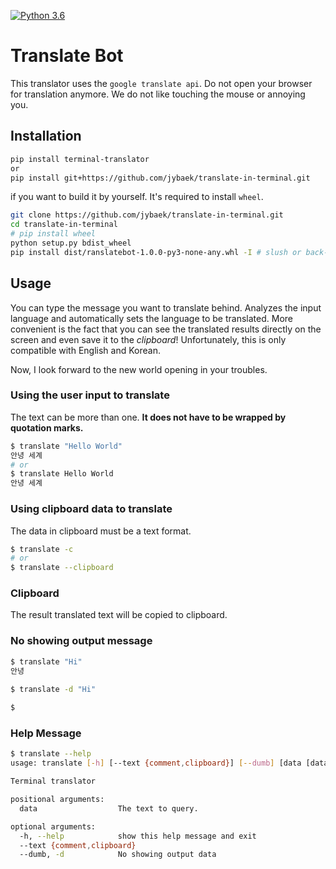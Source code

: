 [![Python 3.6](https://img.shields.io/badge/python-3.6-blue.svg)](https://www.python.org/downloads/release/python-360/)

# Translate Bot
This translator uses the `google translate api`. 
Do not open your browser for translation anymore. We do not like touching the mouse or annoying you.

## Installation
```bash
pip install terminal-translator
or
pip install git+https://github.com/jybaek/translate-in-terminal.git
```

if you want to build it by yourself. It's required to install `wheel`.
```bash
git clone https://github.com/jybaek/translate-in-terminal.git
cd translate-in-terminal
# pip install wheel
python setup.py bdist_wheel
pip install dist/ranslatebot-1.0.0-py3-none-any.whl -I # slush or back-slush
```

## Usage
You can type the message you want to translate behind. Analyzes the input language and automatically sets the language to be translated.
More convenient is the fact that you can see the translated results directly on the screen and even save it to the _clipboard_!
Unfortunately, this is only compatible with English and Korean.

Now, I look forward to the new world opening in your troubles.

### Using the user input to translate
The text can be more than one. **It does not have to be wrapped by quotation marks.**
```bash
$ translate "Hello World"
안녕 세계
# or
$ translate Hello World
안녕 세계
```

### Using clipboard data to translate
The data in clipboard must be a text format.
```bash
$ translate -c
# or
$ translate --clipboard
```

### Clipboard
The result translated text will be copied to clipboard.

### No showing output message
```bash
$ translate "Hi"
안녕

$ translate -d "Hi" 
 
$
```

### Help Message
```bash
$ translate --help
usage: translate [-h] [--text {comment,clipboard}] [--dumb] [data [data ...]]

Terminal translator

positional arguments:
  data                  The text to query.

optional arguments:
  -h, --help            show this help message and exit
  --text {comment,clipboard}
  --dumb, -d            No showing output data

```
